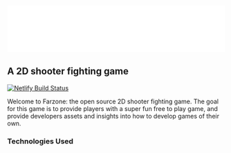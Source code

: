 ![Farzone](docs/logo.png?raw=true)
## A 2D shooter fighting game

[![Netlify Build Status](https://api.netlify.com/api/v1/badges/b8071ef9-fa39-489e-9e93-83a018079433/deploy-status)](https://app.netlify.com/sites/sdn-mech-game/deploys)

Welcome to Farzone: the open source 2D shooter fighting game. The goal for this game is to provide players with a super fun free to play game, and provide developers assets and insights into how to develop games of their own.

### Technologies Used

